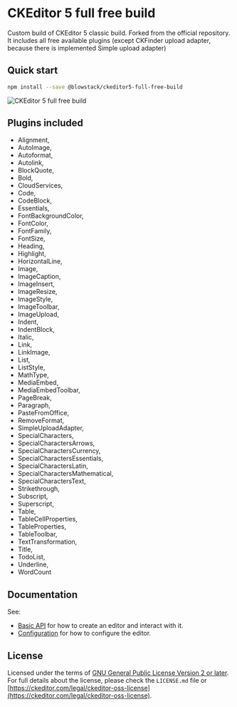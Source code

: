 CKEditor 5 full free build
========================================

Custom build of CKEditor 5 classic build. Forked from the official repository. It includes all free available plugins (except CKFinder upload adapter, because there is implemented Simple upload adapter)

## Quick start

```bash
npm install --save @blowstack/ckeditor5-full-free-build
```
![CKEditor 5 full free build](https://i.ibb.co/LCWtMqY/ckeditor-5-full-free-build.png)

## Plugins included
* Alignment,
* AutoImage,
* Autoformat,
* Autolink,
* BlockQuote,
* Bold,
* CloudServices,
* Code,
* CodeBlock,
* Essentials,
* FontBackgroundColor,
* FontColor,
* FontFamily,
* FontSize,
* Heading,
* Highlight,
* HorizontalLine,
* Image,
* ImageCaption,
* ImageInsert,
* ImageResize,
* ImageStyle,
* ImageToolbar,
* ImageUpload,
* Indent,
* IndentBlock,
* Italic,
* Link,
* LinkImage,
* List,
* ListStyle,
* MathType,
* MediaEmbed,
* MediaEmbedToolbar,
* PageBreak,
* Paragraph,
* PasteFromOffice,
* RemoveFormat,
* SimpleUploadAdapter,
* SpecialCharacters,
* SpecialCharactersArrows,
* SpecialCharactersCurrency,
* SpecialCharactersEssentials,
* SpecialCharactersLatin,
* SpecialCharactersMathematical,
* SpecialCharactersText,
* Strikethrough,
* Subscript,
* Superscript,
* Table,
* TableCellProperties,
* TableProperties,
* TableToolbar,
* TextTransformation,
* Title,
* TodoList,
* Underline,
* WordCount

## Documentation

See:

* [Basic API](https://ckeditor.com/docs/ckeditor5/latest/builds/guides/integration/basic-api.html) for how to create an editor and interact with it.
* [Configuration](https://ckeditor.com/docs/ckeditor5/latest/builds/guides/integration/configuration.html) for how to configure the editor.


## License

Licensed under the terms of [GNU General Public License Version 2 or later](http://www.gnu.org/licenses/gpl.html). For full details about the license, please check the `LICENSE.md` file or [https://ckeditor.com/legal/ckeditor-oss-license](https://ckeditor.com/legal/ckeditor-oss-license).
